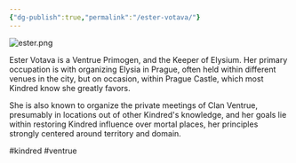 ```yaml
---
{"dg-publish":true,"permalink":"/ester-votava/"}
---
```


![ester.png](/img/user/ester.png)

Ester Votava is a Ventrue Primogen, and the Keeper of Elysium. Her primary occupation is with organizing Elysia in Prague, often held within different venues in the city, but on occasion, within Prague Castle, which most Kindred know she greatly favors.

She is also known to organize the private meetings of Clan Ventrue, presumably in locations out of other Kindred's knowledge, and her goals lie within restoring Kindred influence over mortal places, her principles strongly centered around territory and domain.

#kindred #ventrue 